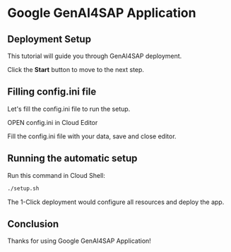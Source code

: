 # Google GenAI4SAP Application
## Deployment Setup

This tutorial will guide you through GenAI4SAP deployment.

Click the **Start** button to move to the next step.

## **Filling config.ini file**

Let's fill the config.ini file to run the setup.

<walkthrough-editor-open-file filePath="~/GenAI4SAP/config.ini">OPEN config.ini in Cloud Editor</walkthrough-editor-open-file>

Fill the config.ini file with your data, save and close editor.

## **Running the automatic setup**

Run this command in Cloud Shell:

```bash
./setup.sh 
```
<walkthrough-footnote>The 1-Click deployment would configure all resources and deploy the app. </walkthrough-footnote>

## Conclusion

Thanks for using Google GenAI4SAP Application!

<walkthrough-conclusion-trophy></walkthrough-conclusion-trophy>
